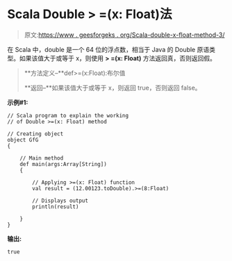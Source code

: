 # Scala Double > =(x: Float)法

> 原文:[https://www . geesforgeks . org/Scala-double-x-float-method-3/](https://www.geeksforgeeks.org/scala-double-x-float-method-3/)

在 Scala 中，double 是一个 64 位的浮点数，相当于 Java 的 Double 原语类型。如果该值大于或等于 x，则使用 **> =(x: Float)** 方法返回真，否则返回假。

> **方法定义–**def>=(x:Float):布尔值
> 
> **返回–**如果该值大于或等于 x，则返回 true，否则返回 false。

**示例#1:**

```
// Scala program to explain the working 
// of Double >=(x: Float) method

// Creating object
object GfG
{ 

    // Main method
    def main(args:Array[String])
    {

        // Applying >=(x: Float) function
        val result = (12.00123.toDouble).>=(8:Float)

        // Displays output
        println(result)

    }
} 
```

**输出:**

```
true

```